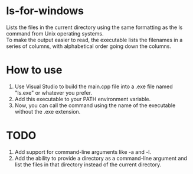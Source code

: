 # ls-for-windows
Lists the files in the current directory using the same formatting as the ls command from Unix operating systems.    
To make the output easier to read, the executable lists the filenames in a series of columns, with alphabetical order going down the columns.    
# How to use    
1. Use Visual Studio to build the main.cpp file into a .exe file named "ls.exe" or whatever you prefer.    
2. Add this executable to your PATH environment variable.    
3. Now, you can call the command using the name of the executable without the .exe extension.
# TODO    
1. Add support for command-line arguments like -a and -l.
2. Add the ability to provide a directory as a command-line argument and list the files in that directory instead of the current directory.

